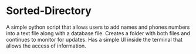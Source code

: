 # Sorted-Directory
A simple python script that allows users to add names and phones numbers into a text file along with a database file. Creates a folder with both files and continues to monitor for updates. Has a simple UI inside the terminal that allows the access of information.
